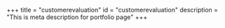 +++
title = "customerevaluation"
id = "customerevaluation"
description = "This is meta description for portfolio page"
+++